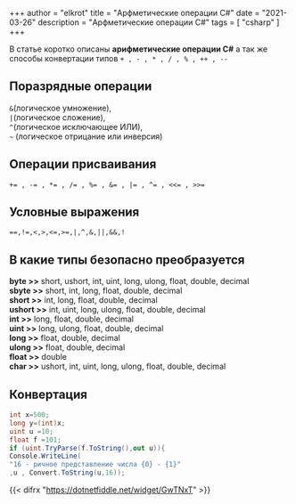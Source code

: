 +++
author = "elkrot"
title = "Арфметические операции C#"
date = "2021-03-26"
description = "Арфметические операции C#"
tags = [
    "csharp"
]
+++

В статье коротко описаны **арифметические операции C#** а так же способы конвертации типов<!--more-->
`+ , - , * , / , % , ++ , --`

Поразрядные операции
--------------------

`&`(логическое умножение),\
`|`(логическое сложение),\
*`^`*(логическое исключающее ИЛИ),\
`~` (логическое отрицание или инверсия)

Операции присваивания
--------------------

`+= , -= , *= , /= , %= , &= , |= , ^= , <<= , >>=`

Условные выражения
--------------------

`==,!=,<,>,<=,>=,|,^,&,||,&&,!`

В какие типы безопасно преобразуется
--------------------

**byte >>** short, ushort, int, uint, long, ulong, float, double, decimal\
**sbyte >>** short, int, long, float, double, decimal\
**short >>** int, long, float, double, decimal\
**ushort >>** int, uint, long, ulong, float, double, decimal\
**int >>** long, float, double, decimal\
**uint >>** long, ulong, float, double, decimal\
**long >>** float, double, decimal\
**ulong >>** float, double, decimal\
**float >>** double\
**char >>** ushort, int, uint, long, ulong, float, double, decimal

Конвертация
--------------------

```csharp
int x=500;
long y=(int)x;
uint u =10;
float f =101;
if (uint.TryParse(f.ToString(),out u)){
Console.WriteLine(
"16 - ричное представление числа {0} - {1}"
,u , Convert.ToString(u,16));

```
{{< difrx "https://dotnetfiddle.net/widget/GwTNxT" >}}  
